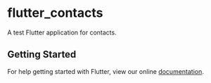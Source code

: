 # flutter_contacts

A test Flutter application for contacts.

## Getting Started

For help getting started with Flutter, view our online
[documentation](https://flutter.io/).
